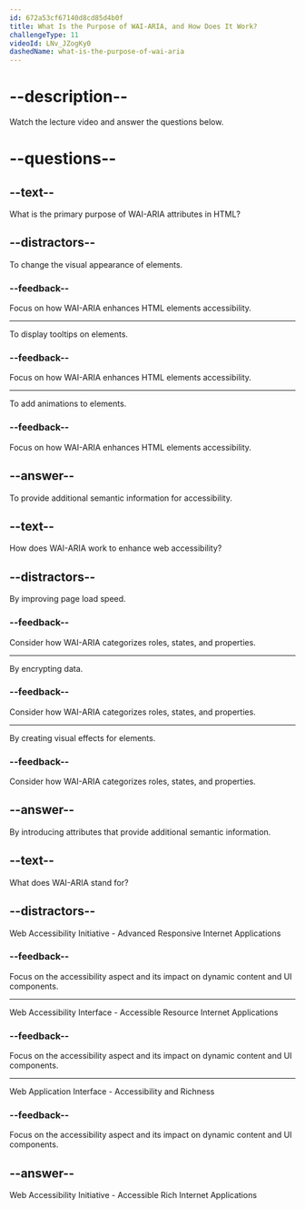 ```yaml
---
id: 672a53cf67140d8cd85d4b0f
title: What Is the Purpose of WAI-ARIA, and How Does It Work?
challengeType: 11
videoId: LNv_JZogKy0
dashedName: what-is-the-purpose-of-wai-aria
---
```


# --description--

Watch the lecture video and answer the questions below.

# --questions--

## --text--

What is the primary purpose of WAI-ARIA attributes in HTML?

## --distractors--

To change the visual appearance of elements.

### --feedback--

Focus on how WAI-ARIA enhances HTML elements accessibility.

---

To display tooltips on elements.

### --feedback--

Focus on how WAI-ARIA enhances HTML elements accessibility.

---

To add animations to elements.

### --feedback--

Focus on how WAI-ARIA enhances HTML elements accessibility.

## --answer--

To provide additional semantic information for accessibility.

## --text--

How does WAI-ARIA work to enhance web accessibility?

## --distractors--

By improving page load speed.

### --feedback--

Consider how WAI-ARIA categorizes roles, states, and properties.

---

By encrypting data.

### --feedback--

Consider how WAI-ARIA categorizes roles, states, and properties.

---

By creating visual effects for elements.

### --feedback--

Consider how WAI-ARIA categorizes roles, states, and properties.

## --answer--

By introducing attributes that provide additional semantic information.

## --text--

What does WAI-ARIA stand for?

## --distractors--

Web Accessibility Initiative - Advanced Responsive Internet Applications

### --feedback--

Focus on the accessibility aspect and its impact on dynamic content and UI components.

---

Web Accessibility Interface - Accessible Resource Internet Applications

### --feedback--

Focus on the accessibility aspect and its impact on dynamic content and UI components.

---

Web Application Interface - Accessibility and Richness

### --feedback--

Focus on the accessibility aspect and its impact on dynamic content and UI components.

## --answer--

Web Accessibility Initiative - Accessible Rich Internet Applications

